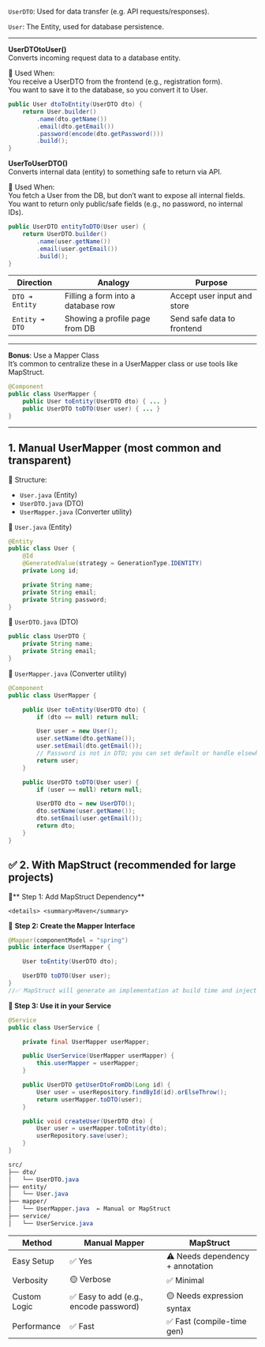 `UserDTO`: Used for data transfer (e.g. API requests/responses).  

`User`: The Entity, used for database persistence.  

---
**UserDTOtoUser()**  
Converts incoming request data to a database entity.  

🔸 Used When:  
You receive a UserDTO from the frontend (e.g., registration form).  
You want to save it to the database, so you convert it to User.  
```java
public User dtoToEntity(UserDTO dto) {
    return User.builder()
        .name(dto.getName())
        .email(dto.getEmail())
        .password(encode(dto.getPassword()))
        .build();
}
```
**UserToUserDTO()**  
Converts internal data (entity) to something safe to return via API.  

🔸 Used When:  
You fetch a User from the DB, but don’t want to expose all internal fields.  
You want to return only public/safe fields (e.g., no password, no internal IDs).

```java
public UserDTO entityToDTO(User user) {
    return UserDTO.builder()
        .name(user.getName())
        .email(user.getEmail())
        .build();
}
```

| Direction      | Analogy                            | Purpose                     |
| -------------- | ---------------------------------- | --------------------------- |
| `DTO ➜ Entity` | Filling a form into a database row | Accept user input and store |
| `Entity ➜ DTO` | Showing a profile page from DB     | Send safe data to frontend  |

---
**Bonus**: Use a Mapper Class  
It’s common to centralize these in a UserMapper class or use tools like MapStruct.
```java
@Component
public class UserMapper {
    public User toEntity(UserDTO dto) { ... }
    public UserDTO toDTO(User user) { ... }
}
```
---

## 1. Manual UserMapper (most common and transparent)
📁 Structure:
- `User.java` (Entity)
- `UserDTO.java` (DTO)
- `UserMapper.java` (Converter utility)  
  
🔸 `User.java` (Entity)
```java
@Entity
public class User {
    @Id
    @GeneratedValue(strategy = GenerationType.IDENTITY)
    private Long id;

    private String name;
    private String email;
    private String password;
}
```
🔸 `UserDTO.java` (DTO)
```java
public class UserDTO {
    private String name;
    private String email;
}
```
🔸 `UserMapper.java` (Converter utility)  
```java
@Component
public class UserMapper {

    public User toEntity(UserDTO dto) {
        if (dto == null) return null;

        User user = new User();
        user.setName(dto.getName());
        user.setEmail(dto.getEmail());
        // Password is not in DTO; you can set default or handle elsewhere
        return user;
    }

    public UserDTO toDTO(User user) {
        if (user == null) return null;

        UserDTO dto = new UserDTO();
        dto.setName(user.getName());
        dto.setEmail(user.getEmail());
        return dto;
    }
}
```
## ✅ 2. With MapStruct (recommended for large projects)  
🔸** Step 1: Add MapStruct Dependency**  
```
<details> <summary>Maven</summary>
```
🔸 **Step 2: Create the Mapper Interface**
```java
@Mapper(componentModel = "spring")
public interface UserMapper {

    User toEntity(UserDTO dto);

    UserDTO toDTO(User user);
}
//✅ MapStruct will generate an implementation at build time and inject it via Spring (@Component-like behavior).
```
**🔸 Step 3: Use it in your Service**
```java
@Service
public class UserService {

    private final UserMapper userMapper;

    public UserService(UserMapper userMapper) {
        this.userMapper = userMapper;
    }

    public UserDTO getUserDtoFromDb(Long id) {
        User user = userRepository.findById(id).orElseThrow();
        return userMapper.toDTO(user);
    }

    public void createUser(UserDTO dto) {
        User user = userMapper.toEntity(dto);
        userRepository.save(user);
    }
}
```

```css
src/
├── dto/
│   └── UserDTO.java
├── entity/
│   └── User.java
├── mapper/
│   └── UserMapper.java  ← Manual or MapStruct
├── service/
│   └── UserService.java

```

| Method       | Manual Mapper                         | MapStruct                        |
| ------------ | ------------------------------------- | -------------------------------- |
| Easy Setup   | ✅ Yes                                 | ⚠️ Needs dependency + annotation |
| Verbosity    | 🟡 Verbose                            | ✅ Minimal                        |
| Custom Logic | ✅ Easy to add (e.g., encode password) | 🟡 Needs expression syntax       |
| Performance  | ✅ Fast                                | ✅ Fast (compile-time gen)        |


